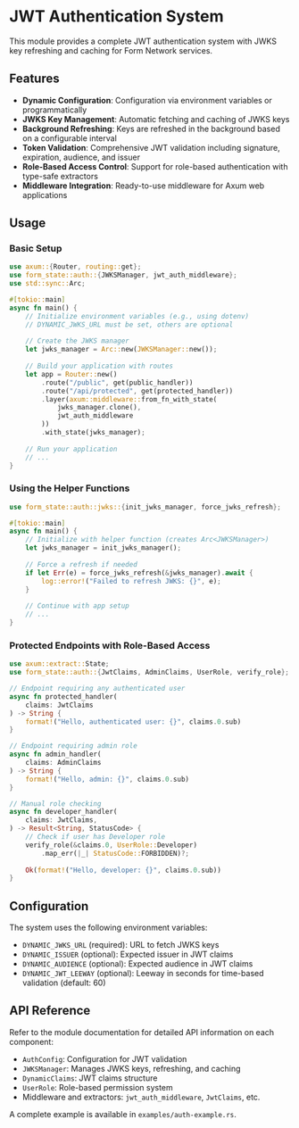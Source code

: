 # JWT Authentication System

This module provides a complete JWT authentication system with JWKS key refreshing and caching for Form Network services.

## Features

- **Dynamic Configuration**: Configuration via environment variables or programmatically
- **JWKS Key Management**: Automatic fetching and caching of JWKS keys
- **Background Refreshing**: Keys are refreshed in the background based on a configurable interval
- **Token Validation**: Comprehensive JWT validation including signature, expiration, audience, and issuer
- **Role-Based Access Control**: Support for role-based authentication with type-safe extractors
- **Middleware Integration**: Ready-to-use middleware for Axum web applications

## Usage

### Basic Setup

```rust
use axum::{Router, routing::get};
use form_state::auth::{JWKSManager, jwt_auth_middleware};
use std::sync::Arc;

#[tokio::main]
async fn main() {
    // Initialize environment variables (e.g., using dotenv)
    // DYNAMIC_JWKS_URL must be set, others are optional
    
    // Create the JWKS manager
    let jwks_manager = Arc::new(JWKSManager::new());
    
    // Build your application with routes
    let app = Router::new()
        .route("/public", get(public_handler))
        .route("/api/protected", get(protected_handler))
        .layer(axum::middleware::from_fn_with_state(
            jwks_manager.clone(),
            jwt_auth_middleware
        ))
        .with_state(jwks_manager);
    
    // Run your application
    // ...
}
```

### Using the Helper Functions

```rust
use form_state::auth::jwks::{init_jwks_manager, force_jwks_refresh};

#[tokio::main]
async fn main() {
    // Initialize with helper function (creates Arc<JWKSManager>)
    let jwks_manager = init_jwks_manager();
    
    // Force a refresh if needed
    if let Err(e) = force_jwks_refresh(&jwks_manager).await {
        log::error!("Failed to refresh JWKS: {}", e);
    }
    
    // Continue with app setup
    // ...
}
```

### Protected Endpoints with Role-Based Access

```rust
use axum::extract::State;
use form_state::auth::{JwtClaims, AdminClaims, UserRole, verify_role};

// Endpoint requiring any authenticated user
async fn protected_handler(
    claims: JwtClaims
) -> String {
    format!("Hello, authenticated user: {}", claims.0.sub)
}

// Endpoint requiring admin role
async fn admin_handler(
    claims: AdminClaims
) -> String {
    format!("Hello, admin: {}", claims.0.sub)
}

// Manual role checking
async fn developer_handler(
    claims: JwtClaims,
) -> Result<String, StatusCode> {
    // Check if user has Developer role
    verify_role(&claims.0, UserRole::Developer)
        .map_err(|_| StatusCode::FORBIDDEN)?;
    
    Ok(format!("Hello, developer: {}", claims.0.sub))
}
```

## Configuration

The system uses the following environment variables:

- `DYNAMIC_JWKS_URL` (required): URL to fetch JWKS keys
- `DYNAMIC_ISSUER` (optional): Expected issuer in JWT claims
- `DYNAMIC_AUDIENCE` (optional): Expected audience in JWT claims
- `DYNAMIC_JWT_LEEWAY` (optional): Leeway in seconds for time-based validation (default: 60)

## API Reference

Refer to the module documentation for detailed API information on each component:

- `AuthConfig`: Configuration for JWT validation
- `JWKSManager`: Manages JWKS keys, refreshing, and caching
- `DynamicClaims`: JWT claims structure
- `UserRole`: Role-based permission system
- Middleware and extractors: `jwt_auth_middleware`, `JwtClaims`, etc.

A complete example is available in `examples/auth-example.rs`. 